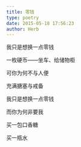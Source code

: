 ```yaml
---
title: 零钱
type: poetry
date: 2015-05-18 17:56:23
author: Herb
---
```


我只是想换一点零钱

一枚硬币——坐车、给储物柜

可你为何不与人便

充满搪塞与戒备

我只是想换一点零钱

而你为何非要我

买一包口香糖

买一瓶水